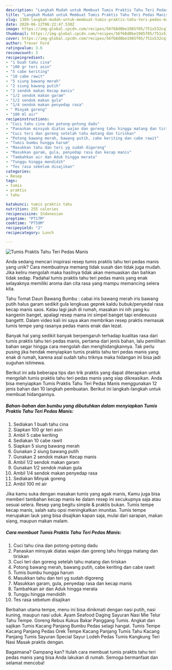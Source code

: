 ```yaml
---
description: "Langkah Mudah untuk Membuat Tumis Praktis Tahu Teri Pedas Manis yang Menggugah Selera"
title: "Langkah Mudah untuk Membuat Tumis Praktis Tahu Teri Pedas Manis yang Menggugah Selera"
slug: 1309-langkah-mudah-untuk-membuat-tumis-praktis-tahu-teri-pedas-manis-yang-menggugah-selera
date: 2020-06-12T06:22:47.530Z
image: https://img-global.cpcdn.com/recipes/56f68d0be1985f05/751x532cq70/tumis-praktis-tahu-teri-pedas-manis-foto-resep-utama.jpg
thumbnail: https://img-global.cpcdn.com/recipes/56f68d0be1985f05/751x532cq70/tumis-praktis-tahu-teri-pedas-manis-foto-resep-utama.jpg
cover: https://img-global.cpcdn.com/recipes/56f68d0be1985f05/751x532cq70/tumis-praktis-tahu-teri-pedas-manis-foto-resep-utama.jpg
author: Trevor Ford
ratingvalue: 3.6
reviewcount: 3
recipeingredient:
- "1 buah tahu cina"
- "100 gr teri asin"
- "5 cabe keriting"
- "10 cabe rawit"
- "5 siung bawang merah"
- "2 siung bawang putih"
- "2 sendok makan Kecap manis"
- "1/2 sendok makan garam"
- "1/2 sendok makan gula"
- "1/4 sendok makan penyedap rasa"
- " Minyak goreng"
- "100 ml air"
recipeinstructions:
- "Cuci tahu cina dan potong-potong dadu"
- "Panaskan minsyak diatas wajan dan goreng tahu hingga matang dan tiriskan"
- "Cuci teri dan goreng setelah tahu matang dan tiriskan"
- "Potong bawang merah, bawang putih, cabe keriting dan cabe rawit"
- "Tumis bumbu hungga harum"
- "Masukkan tahu dan teri yg sudah digoreng"
- "Masukkan garam, gula, penyedap rasa dan kecap manis"
- "Tambahkan air dan Aduk hingga merata"
- "Tunggu hingga mendidih"
- "Tes rasa sebelum disajikan"
categories:
- Resep
tags:
- tumis
- praktis
- tahu

katakunci: tumis praktis tahu 
nutrition: 255 calories
recipecuisine: Indonesian
preptime: "PT17M"
cooktime: "PT59M"
recipeyield: "2"
recipecategory: Lunch

---
```



![Tumis Praktis Tahu Teri Pedas Manis](https://img-global.cpcdn.com/recipes/56f68d0be1985f05/751x532cq70/tumis-praktis-tahu-teri-pedas-manis-foto-resep-utama.jpg)

Anda sedang mencari inspirasi resep tumis praktis tahu teri pedas manis yang unik? Cara membuatnya memang tidak susah dan tidak juga mudah. Jika keliru mengolah maka hasilnya tidak akan memuaskan dan bahkan tidak sedap. Padahal tumis praktis tahu teri pedas manis yang enak selayaknya memiliki aroma dan cita rasa yang mampu memancing selera kita.

Tahu Tomat Daun Bawang Bumbu : cabai iris bawang merah iris bawang putih halus garam sedikit gula lengkuas geprek kaldu bubuk/penyedal rasa kecap manis saos. Kalau lagi jauh di rumah, masakan ini nih yang ku kangenin banget, apalagi resep mama ini simpel banget tapi endeeuuss bangettt. Dalam video kali ini saya akan membrikan resep praktis memasak tumis tempe yang rasanya pedas manis enak dan lezat.

Banyak hal yang sedikit banyak berpengaruh terhadap kualitas rasa dari tumis praktis tahu teri pedas manis, pertama dari jenis bahan, lalu pemilihan bahan segar hingga cara mengolah dan menghidangkannya. Tak perlu pusing jika hendak menyiapkan tumis praktis tahu teri pedas manis yang enak di rumah, karena asal sudah tahu triknya maka hidangan ini bisa jadi suguhan istimewa.


Berikut ini ada beberapa tips dan trik praktis yang dapat diterapkan untuk mengolah tumis praktis tahu teri pedas manis yang siap dikreasikan. Anda bisa menyiapkan Tumis Praktis Tahu Teri Pedas Manis menggunakan 12 jenis bahan dan 10 langkah pembuatan. Berikut ini langkah-langkah untuk membuat hidangannya.

<!--inarticleads1-->

##### Bahan-bahan dan bumbu yang dibutuhkan dalam menyiapkan Tumis Praktis Tahu Teri Pedas Manis:

1. Sediakan 1 buah tahu cina
1. Siapkan 100 gr teri asin
1. Ambil 5 cabe keriting
1. Sediakan 10 cabe rawit
1. Siapkan 5 siung bawang merah
1. Gunakan 2 siung bawang putih
1. Gunakan 2 sendok makan Kecap manis
1. Ambil 1/2 sendok makan garam
1. Gunakan 1/2 sendok makan gula
1. Ambil 1/4 sendok makan penyedap rasa
1. Sediakan  Minyak goreng
1. Ambil 100 ml air


Jika kamu suka dengan masakan tumis yang agak manis, Kamu juga bisa memberi tambahan kecap manis ke dalam resep ini secukupnya saja atau sesuai selera. Resep yang begitu simple &amp; praktis bukan. Tumis tempe kecap manis, salah satu opsi meningkatkan imunitas. Tumis tempe merupakan lauk yang bisa disajikan kapan saja, mulai dari sarapan, makan siang, maupun makan malam. 

<!--inarticleads2-->

##### Cara membuat Tumis Praktis Tahu Teri Pedas Manis:

1. Cuci tahu cina dan potong-potong dadu
1. Panaskan minsyak diatas wajan dan goreng tahu hingga matang dan tiriskan
1. Cuci teri dan goreng setelah tahu matang dan tiriskan
1. Potong bawang merah, bawang putih, cabe keriting dan cabe rawit
1. Tumis bumbu hungga harum
1. Masukkan tahu dan teri yg sudah digoreng
1. Masukkan garam, gula, penyedap rasa dan kecap manis
1. Tambahkan air dan Aduk hingga merata
1. Tunggu hingga mendidih
1. Tes rasa sebelum disajikan


Berbahan utama tempe, menu ini bisa dinikmati dengan nasi putih, nasi kuning, maupun nasi uduk. Ayam Seafood Daging Sayuran Nasi Mie Telur Tahu Tempe. Goreng Rebus Kukus Bakar Panggang Tumis. Angkat dan sajikan Tumis Kacang Panjang Bumbu Pedas selagi hangat. Tumis Tempe Kacang Panjang Pedas Orek Tempe Kacang Panjang Tumis Tahu Kacang Panjang Tumis Sayuran Special Sayur Lodeh Pedas Tumis Kangkung Teri Nasi Masak praktis dengan. 

Bagaimana? Gampang kan? Itulah cara membuat tumis praktis tahu teri pedas manis yang bisa Anda lakukan di rumah. Semoga bermanfaat dan selamat mencoba!

